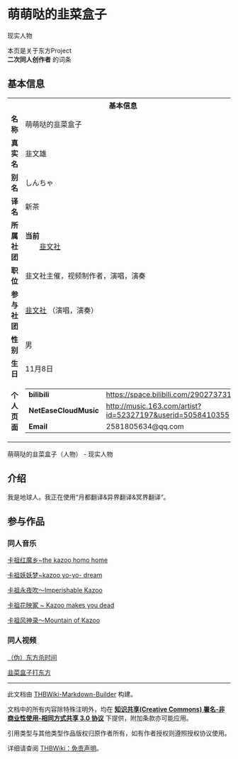 # 萌萌哒的韭菜盒子

<!-- source html: G:\repos\THBWiki-Markdown-Builder\THBWikiMarkdown\Temp\main\3\38\ns0%3A%E8%90%8C%E8%90%8C%E5%93%92%E7%9A%84%E9%9F%AD%E8%8F%9C%E7%9B%92%E5%AD%90.html -->

现实人物

本页是关于东方Project  
 **二次同人创作者** 的词条
## 基本信息

<table><tbody><tr><th colspan="3">基本信息</th></tr><tr><td class="label"><b>名称</b></td><td> 萌萌哒的韭菜盒子 </td></tr><tr><td class="label"><b>真实名</b></td><td>韭文雄</td></tr><tr><td class="label"><b>别名</b></td><td>しんちゃ</td></tr><tr><td class="label"><b>译名</b></td><td>新茶</td></tr><tr><td class="label"><b>所属社团</b></td><td><b>当前</b><div style="margin-left:2em;"><a href="./韭文社.md" title="韭文社">韭文社</a></div></td></tr><tr><td class="label"><b>职位</b></td><td>韭文社主催，视频制作者，演唱，演奏</td></tr><tr><td class="label"><b>参与社团</b></td><td><a href="./韭文社.md" title="韭文社">韭文社</a> （演唱，演奏）</td></tr><tr><td class="label"><b>性别</b></td><td>男</td></tr><tr><td class="label"><b>生日</b></td><td>11月8日</td></tr><tr><td class="label"><b>个人页面</b></td><td><table border="0" cellspacing="0" cellpadding="0"><tbody><tr><td><b>bilibili</b></td><td><a rel="nofollow" class="external free" href="https://space.bilibili.com/290273731">https://space.bilibili.com/290273731</a></td></tr><tr><td><b>NetEaseCloudMusic</b></td><td><a rel="nofollow" class="external free" href="http://music.163.com/artist?id=52327197&amp;userid=5058410355">http://music.163.com/artist?id=52327197&amp;userid=5058410355</a></td></tr><tr><td><b>Email</b></td><td>2581805634@qq.com</td></tr></tbody></table></td></tr></tbody></table>

萌萌哒的韭菜盒子（人物） - 现实人物
## 介绍
  
我是地球人。我正在使用“月都翻译&amp;异界翻译&amp;冥界翻译”。
  

## 参与作品
### 同人音乐
  
[卡祖红魔乡~the kazoo homo home](./卡祖红魔乡~the_kazoo_homo_home.md)
  
  
[卡祖妖妖梦~kazoo yo-yo- dream](./卡祖妖妖梦~kazoo_yo-yo-_dream.md)
  
  
[卡祖永夜吹～Imperishable Kazoo](./卡祖永夜吹～Imperishable_Kazoo.md)
  
  
[卡祖花映冢 ~ Kazoo makes you dead](./卡祖花映冢_~_Kazoo_makes_you_dead.md)
  
  
[卡祖风神录～Mountain of Kazoo](./卡祖风神录～Mountain_of_Kazoo.md)
  

### 同人视频
  
[（伪）东方杀时间](./（伪）东方杀时间.md)
  
  
[韭菜盒子打东方](./韭菜盒子打东方.md)
  





---

此文档由 [THBWiki-Markdown-Builder](https://github.com/Delsin-Yu/THBWiki-Markdown-Builder) 构建。

文档中的所有内容除特殊注明外，均在 [**知识共享(Creative Commons) 署名-非商业性使用-相同方式共享 3.0 协议**](https://creativecommons.org/licenses/by-sa/3.0/deed.zh-hans) 下提供，附加条款亦可能应用。

引用类型与其他类型作品版权归原作者所有，如有作者授权则遵照授权协议使用。

详细请查阅 [THBWiki：免责声明](https://thbwiki.cc/THBWiki:%E5%85%8D%E8%B4%A3%E5%A3%B0%E6%98%8E)。

